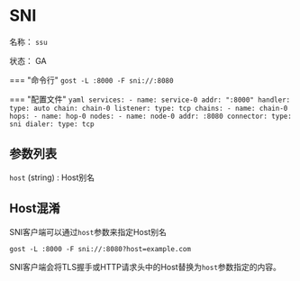 # SNI

名称： `ssu`

状态： GA

=== "命令行"
    ```
	gost -L :8000 -F sni://:8080
	```

=== "配置文件"
    ```yaml
	services:
	- name: service-0
	  addr: ":8000"
	  handler:
		type: auto
		chain: chain-0
	  listener:
		type: tcp
	chains:
	- name: chain-0
	  hops:
	  - name: hop-0
		nodes:
		- name: node-0
		  addr: :8080
		  connector:
			type: sni
		  dialer:
			type: tcp
	```

## 参数列表

`host` (string)
:    Host别名

## Host混淆

SNI客户端可以通过`host`参数来指定Host别名

```
gost -L :8000 -F sni://:8080?host=example.com
```

SNI客户端会将TLS握手或HTTP请求头中的Host替换为`host`参数指定的内容。
